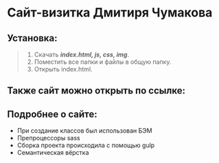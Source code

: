 # Сайт-визитка Дмитиря Чумакова
## Установка:
> 1. Скачать ___index.html, js, css, img___.
> 2. Поместить все папки и файлы в общую папку.
> 3. Открыть index.html.
## Также сайт можно открыть по ссылке:
## Подробнее о сайте:
- При создание классов был использован БЭМ
- Препроцессоры sass
- Сборка проекта происходила с помощью gulp
- Семантическая вёрстка
